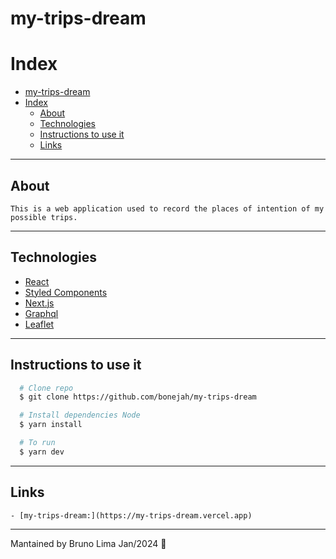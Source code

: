 # my-trips-dream

# Index

- [my-trips-dream](#my-trips-dream)
- [Index](#index)
  - [About](#about)
  - [Technologies](#technologies)
  - [Instructions to use it](#instructions-to-use-it)
  - [Links](#links)

---

## About

```
This is a web application used to record the places of intention of my possible trips.
```

---

## Technologies

- [React](https://react.dev/)
- [Styled Components](https://styled-components.com/)
- [Next.js](https://nextjs.org/)
- [Graphql](https://graphql.org/)
- [Leaflet](https://leafletjs.com/)

---

## Instructions to use it

```bash
  # Clone repo
  $ git clone https://github.com/bonejah/my-trips-dream

  # Install dependencies Node
  $ yarn install

  # To run
  $ yarn dev
```

---

## Links

```
- [my-trips-dream:](https://my-trips-dream.vercel.app)
```

---

Mantained by Bruno Lima Jan/2024 🦧
